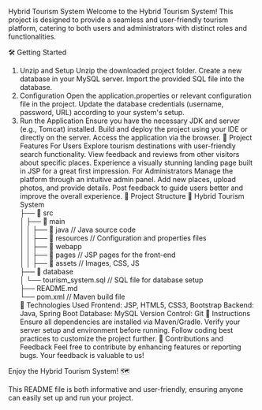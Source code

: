 Hybrid Tourism System
Welcome to the Hybrid Tourism System! This project is designed to provide a seamless and user-friendly tourism platform, catering to both users and administrators with distinct roles and functionalities.

🛠️ Getting Started
1. Unzip and Setup
Unzip the downloaded project folder.
Create a new database in your MySQL server.
Import the provided SQL file into the database.
2. Configuration
Open the application.properties or relevant configuration file in the project.
Update the database credentials (username, password, URL) according to your system's setup.
3. Run the Application
Ensure you have the necessary JDK and server (e.g., Tomcat) installed.
Build and deploy the project using your IDE or directly on the server.
Access the application via the browser.
🌟 Project Features
For Users
Explore tourism destinations with user-friendly search functionality.
View feedback and reviews from other visitors about specific places.
Experience a visually stunning landing page built in JSP for a great first impression.
For Administrators
Manage the platform through an intuitive admin panel.
Add new places, upload photos, and provide details.
Post feedback to guide users better and improve the overall experience.
📂 Project Structure
📁 Hybrid Tourism System  
├── 📂 src  
│   ├── 📂 main  
│   │   ├── 📂 java  // Java source code  
│   │   ├── 📂 resources  // Configuration and properties files  
│   │   ├── 📂 webapp  
│   │       ├── 📂 pages  // JSP pages for the front-end  
│   │       ├── 📂 assets  // Images, CSS, JS  
├── 📂 database  
│   └── tourism_system.sql  // SQL file for database setup  
├── README.md  
└── pom.xml  // Maven build file  
🚀 Technologies Used
Frontend: JSP, HTML5, CSS3, Bootstrap
Backend: Java, Spring Boot
Database: MySQL
Version Control: Git
📝 Instructions
Ensure all dependencies are installed via Maven/Gradle.
Verify your server setup and environment before running.
Follow coding best practices to customize the project further.
👏 Contributions and Feedback
Feel free to contribute by enhancing features or reporting bugs. Your feedback is valuable to us!

Enjoy the Hybrid Tourism System! 🗺️

This README file is both informative and user-friendly, ensuring anyone can easily set up and run your project.






